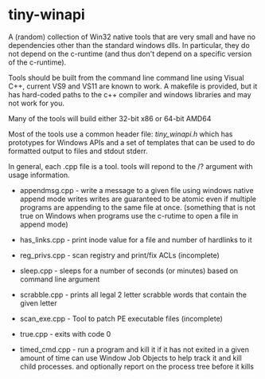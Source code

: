 # tiny-winapi

A (random) collection of Win32 native tools that are very small and have no dependencies other than the standard windows dlls.
In particular, they do not depend on the c-runtime (and thus don't depend on a specific version of the c-runtime).

Tools should be built from the command line command line using Visual C++, current VS9 and VS11 are known to work.
A makefile is provided, but it has hard-coded paths to the c++ compiler and windows libraries and may not work for you.

Many of the tools will build either 32-bit x86 or 64-bit AMD64

Most of the tools use a common header file: *tiny_winapi.h* which has prototypes for
Windows APIs and a set of templates that can be used to do formatted output to files
and stdout stderr.

In general, each .cpp file is a tool.  tools will repond to the /? argument with usage information.

* appendmsg.cpp - write a message to a given file using windows native append mode writes
         writes are guaranteed to be atomic even if multiple programs are appending
         to the same file at once. (something that is not true on Windows when
         programs use the c-rutime to open a file in append mode)

* has_links.cpp - print inode value for a file and number of hardlinks to it

* reg_privs.cpp - scan registry and print/fix ACLs (incomplete)

* sleep.cpp - sleeps for a number of seconds (or minutes) based on command line argument

* scrabble.cpp - prints all legal 2 letter scrabble words that contain the given letter

* scan_exe.cpp - Tool to patch PE executable files (incomplete)

* true.cpp - exits with code 0

* timed_cmd.cpp - run a program and kill it if it has not exited in a given amount of time
         can use Window Job Objects to help track it and kill child processes.
         and optionally report on the process tree before it kills
